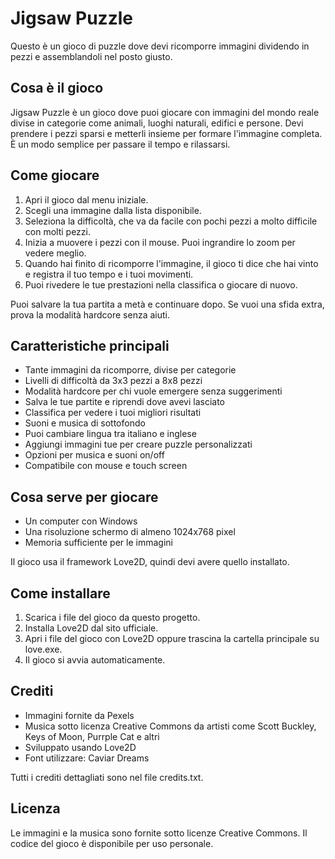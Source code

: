 # Jigsaw Puzzle

Questo è un gioco di puzzle dove devi ricomporre immagini dividendo in pezzi e assemblandoli nel posto giusto.

## Cosa è il gioco

Jigsaw Puzzle è un gioco dove puoi giocare con immagini del mondo reale divise in categorie come animali, luoghi naturali, edifici e persone. Devi prendere i pezzi sparsi e metterli insieme per formare l'immagine completa. È un modo semplice per passare il tempo e rilassarsi.

## Come giocare

1. Apri il gioco dal menu iniziale.
2. Scegli una immagine dalla lista disponibile.
3. Seleziona la difficoltà, che va da facile con pochi pezzi a molto difficile con molti pezzi.
4. Inizia a muovere i pezzi con il mouse. Puoi ingrandire lo zoom per vedere meglio.
5. Quando hai finito di ricomporre l'immagine, il gioco ti dice che hai vinto e registra il tuo tempo e i tuoi movimenti.
6. Puoi rivedere le tue prestazioni nella classifica o giocare di nuovo.

Puoi salvare la tua partita a metà e continuare dopo. Se vuoi una sfida extra, prova la modalità hardcore senza aiuti.

## Caratteristiche principali

- Tante immagini da ricomporre, divise per categorie
- Livelli di difficoltà da 3x3 pezzi a 8x8 pezzi
- Modalità hardcore per chi vuole emergere senza suggerimenti
- Salva le tue partite e riprendi dove avevi lasciato
- Classifica per vedere i tuoi migliori risultati
- Suoni e musica di sottofondo
- Puoi cambiare lingua tra italiano e inglese
- Aggiungi immagini tue per creare puzzle personalizzati
- Opzioni per musica e suoni on/off
- Compatibile con mouse e touch screen

## Cosa serve per giocare

- Un computer con Windows
- Una risoluzione schermo di almeno 1024x768 pixel
- Memoria sufficiente per le immagini

Il gioco usa il framework Love2D, quindi devi avere quello installato.

## Come installare

1. Scarica i file del gioco da questo progetto.
2. Installa Love2D dal sito ufficiale.
3. Apri i file del gioco con Love2D oppure trascina la cartella principale su love.exe.
4. Il gioco si avvia automaticamente.

## Crediti

- Immagini fornite da Pexels
- Musica sotto licenza Creative Commons da artisti come Scott Buckley, Keys of Moon, Purrple Cat e altri
- Sviluppato usando Love2D
- Font utilizzare: Caviar Dreams

Tutti i crediti dettagliati sono nel file credits.txt.

## Licenza

Le immagini e la musica sono fornite sotto licenze Creative Commons. Il codice del gioco è disponibile per uso personale.
